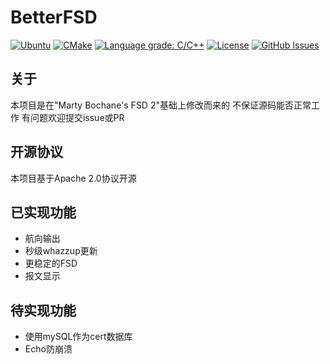 # BetterFSD
[![Ubuntu](https://github.com/nlohmann/json/workflows/Ubuntu/badge.svg)](https://github.com/LinkTechTips/BetterFSD/actions?query=workflow%3AUbuntu)
[![CMake](https://github.com/LinkTechTips/BetterFSD/actions/workflows/cmake.yml/badge.svg)](https://github.com/LinkTechTips/BetterFSD/actions/workflows/cmake.yml)
[![Language grade: C/C++](https://img.shields.io/lgtm/grade/cpp/g/nlohmann/json.svg?logo=lgtm&logoWidth=18)](https://lgtm.com/projects/g/LinkTechTips/BetterFSD/context:cpp)
[![License](https://img.shields.io/badge/License-Apache%202.0-blue.svg)](https://github.com/LinkTechTips/BetterFSD/blob/master/LICENSE)
[![GitHub Issues](https://img.shields.io/github/issues/LinkTechTips/json.svg)](https://github.com/LinkTechTips/BetterFSD/issues)

## 关于
本项目是在"Marty Bochane's FSD 2"基础上修改而来的
不保证源码能否正常工作
有问题欢迎提交issue或PR

## 开源协议

本项目基于Apache 2.0协议开源

## 已实现功能
* 航向输出
* 秒级whazzup更新
* 更稳定的FSD
* 报文显示

## 待实现功能
* 使用mySQL作为cert数据库
* Echo防崩溃
